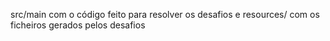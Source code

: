 src/main com o código feito para resolver os desafios e resources/ com os ficheiros gerados pelos desafios
